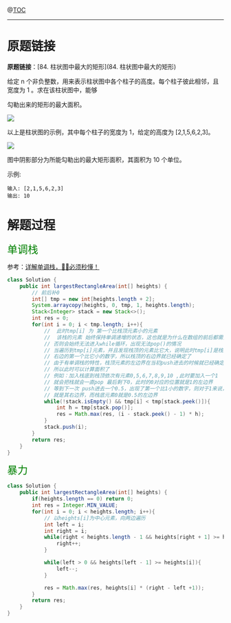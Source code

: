 @[TOC](目录)

***


# 原题链接

**原题链接**：[84. 柱状图中最大的矩形](84. 柱状图中最大的矩形)

给定 n 个非负整数，用来表示柱状图中各个柱子的高度。每个柱子彼此相邻，且宽度为 1 。求在该柱状图中，能够

勾勒出来的矩形的最大面积。

![](https://i.loli.net/2020/12/26/79JE6zP8ONc1rZj.png)

以上是柱状图的示例，其中每个柱子的宽度为 1，给定的高度为 [2,1,5,6,2,3]。

![](https://i.loli.net/2020/12/26/VFgNp2X5OLlGnux.png)

图中阴影部分为所能勾勒出的最大矩形面积，其面积为 10 个单位。

示例:

```
输入: [2,1,5,6,2,3]
输出: 10
```



# 解题过程

<font color=green size=5>单调栈</font>

参考：[详解单调栈，🤷‍♀️必须秒懂！](https://leetcode-cn.com/problems/largest-rectangle-in-histogram/solution/xiang-jie-dan-diao-zhan-bi-xu-miao-dong-by-sweetie/)

```java
class Solution {
    public int largestRectangleArea(int[] heights) {
        // 前后补0
        int[] tmp = new int[heights.length + 2];
        System.arraycopy(heights, 0, tmp, 1, heights.length);
        Stack<Integer> stack = new Stack<>();
        int res = 0;
        for(int i = 0; i < tmp.length; i++){
            //  此时tmp[i] 为 第一个比栈顶元素小的元素
            //  该栈的元素 始终保持单调递增的状态，这也就是为什么在数组的前后都需要补0
            // 否则会始终无法进入while循环，出现无法pop()的情况
            // 当遍历到tmp[i]元素，并且发现栈顶的元素比它大，说明此时tmp[i]是栈顶元素的
            // 右边的第一个比它小的数字，所以栈顶的右边界就已经确定了
            // 由于有单调栈的特性，栈顶元素的左边界在当初push进去的时候就已经确定了
            // 所以此时可以计算面积了
            // 例如：加入栈底到栈顶依次有元素0,5,6,7,8,9,10 ,此时要加入一个1
            // 就会把栈就会一直pop 最后剩下0，此时的0对应的位置就是1的左边界
            // 等到下一次 push进去一个0.5，出现了第一个比1小的数字，则对于1来说，0.5就
            // 就是其右边界，而栈底元素0就是0.5的左边界
            while(!stack.isEmpty() && tmp[i] < tmp[stack.peek()]){
                int h = tmp[stack.pop()];
                res = Math.max(res, (i - stack.peek() - 1) * h);
            }
            stack.push(i);
        }
        return res;
    }
}
```

<font color=green size=5>暴力</font>

```java
class Solution {
    public int largestRectangleArea(int[] heights) {
        if(heights.length == 0) return 0;
        int res = Integer.MIN_VALUE;
        for(int i = 0; i < heights.length; i++){
            // 以heights[i]为中心元素，向两边遍历
            int left = i;
            int right = i;
            while(right < heights.length - 1 && heights[right + 1] >= heights[i]){   
                right++;
            }

            while(left > 0 && heights[left - 1] >= heights[i]){
                left--;
            }

            res = Math.max(res, heights[i] * (right - left +1));
        }
        return res;
    }
}
```